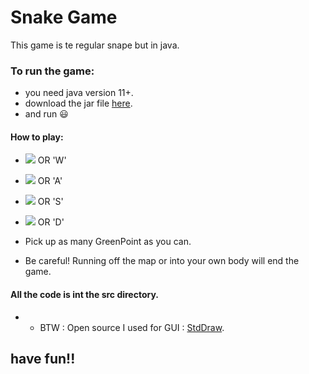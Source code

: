 # Snake Game
This game is te regular snape but in java.
### To run the game:
- you need java version 11+.
- download the jar file [here](https://github.com/amichai-H/snake/raw/main/artifacts/snake_jar/snake.jar).
- and run :smiley:
#### How to play:
- ![](https://emoji.fileformat.info/gemoji/arrow_up.png) OR 'W'
- ![](https://emoji.fileformat.info/gemoji/arrow_left.png) OR 'A'
- ![](https://emoji.fileformat.info/gemoji/arrow_down.png) OR 'S'
- ![](https://emoji.fileformat.info/gemoji/arrow_right.png) OR 'D'

- Pick up as many GreenPoint as you can.

- Be careful! Running off the map or into your own body will end the game.

#### All the code is int the src directory.
- - BTW : Open source I used for GUI : [StdDraw](https://introcs.cs.princeton.edu/java/stdlib/StdDraw.java.html). 
## have fun!!
